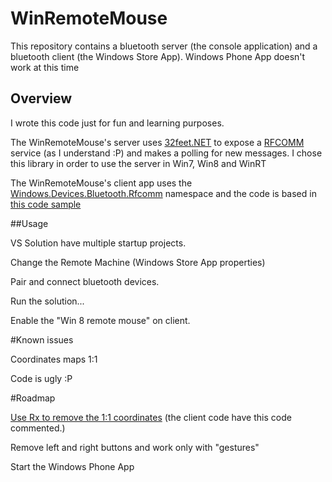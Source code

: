 # WinRemoteMouse

This repository contains a bluetooth server (the console application) and a bluetooth client (the Windows Store App). Windows Phone App doesn't work at this time

## Overview

I wrote this code just for fun and learning purposes.

The WinRemoteMouse's server uses [32feet.NET](https://32feet.codeplex.com/) to expose a [RFCOMM](http://en.wikipedia.org/wiki/List_of_Bluetooth_protocols#Radio_frequency_communication_.28RFCOMM.29) service (as I understand :P) and makes a polling for new messages. I chose this library in order to use the server in Win7, Win8 and WinRT

The WinRemoteMouse's client app uses the [Windows.Devices.Bluetooth.Rfcomm](http://msdn.microsoft.com/en-us/library/windows/apps/xaml/windows.devices.bluetooth.rfcomm.aspx) namespace and the code is based in [this code sample](https://code.msdn.microsoft.com/windowsapps/Bluetooth-Rfcomm-Chat-afcee559)


##Usage

VS Solution have multiple startup projects.

Change the Remote Machine (Windows Store App properties)

Pair and connect bluetooth devices.

Run the solution...

Enable the "Win 8 remote mouse" on client.

#Known issues

Coordinates maps 1:1

Code is ugly :P

#Roadmap

[Use Rx to remove the 1:1 coordinates](http://stackoverflow.com/questions/26919761/compare-mousemove-event-stream-mouse-location-doesnt-decrease) (the client code have this code commented.)

Remove left and right buttons and work only with "gestures"

Start the Windows Phone App